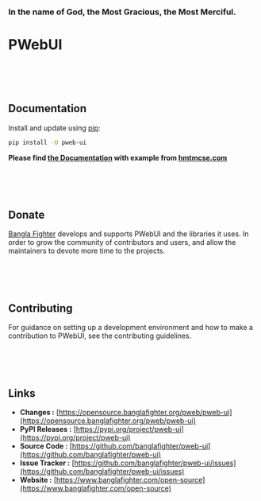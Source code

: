 ### In the name of God, the Most Gracious, the Most Merciful.

# PWebUI



<br/><br/><br/>
## Documentation
Install and update using [pip](https://pip.pypa.io/en/stable/getting-started/):
```bash
pip install -U pweb-ui
```

**Please find [the Documentation]() with example from [hmtmcse.com]()**


<br/><br/><br/>
## Donate
[Bangla Fighter](https://www.banglafighter.com/) develops and supports PWebUI and the libraries it uses. In order to grow
the community of contributors and users, and allow the maintainers to devote more time to the projects.


<br/><br/><br/>
## Contributing
For guidance on setting up a development environment and how to make a contribution to PWebUI, see the contributing guidelines.


<br/><br/><br/>
## Links
* **Changes :** [https://opensource.banglafighter.org/pweb/pweb-ui](https://opensource.banglafighter.org/pweb/pweb-ui)
* **PyPI Releases :** [https://pypi.org/project/pweb-ui](https://pypi.org/project/pweb-ui)
* **Source Code :** [https://github.com/banglafighter/pweb-ui](https://github.com/banglafighter/pweb-ui)
* **Issue Tracker :** [https://github.com/banglafighter/pweb-ui/issues](https://github.com/banglafighter/pweb-ui/issues)
* **Website :** [https://www.banglafighter.com/open-source](https://www.banglafighter.com/open-source)

